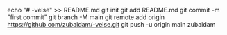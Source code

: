 echo "# -velse" >> README.md
git init
git add README.md
git commit -m "first commit"
git branch -M main
git remote add origin https://github.com/zubaidam/-velse.git
git push -u origin main
zubaidam